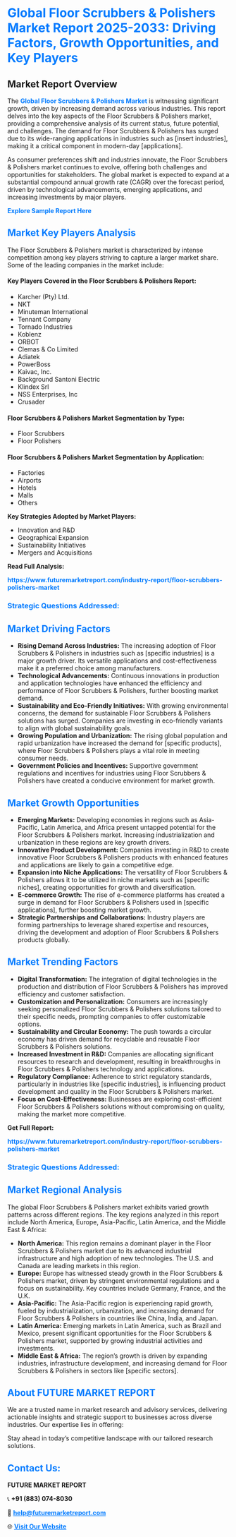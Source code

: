 <h1 style="color: #007BFF;">Global Floor Scrubbers & Polishers Market Report 2025-2033: Driving Factors, Growth Opportunities, and Key Players</h1>

<section id="overview">
<h2>Market Report Overview</h2>
<p>The <a href="https://www.futuremarketreport.com/industry-report/floor-scrubbers-polishers-market" style="color: #007BFF; text-decoration: none;"><strong>Global Floor Scrubbers & Polishers Market</strong></a> is witnessing significant growth, driven by increasing demand across various industries. This report delves into the key aspects of the Floor Scrubbers & Polishers market, providing a comprehensive analysis of its current status, future potential, and challenges. The demand for Floor Scrubbers & Polishers has surged due to its wide-ranging applications in industries such as [insert industries], making it a critical component in modern-day [applications].</p>
<p>As consumer preferences shift and industries innovate, the Floor Scrubbers & Polishers market continues to evolve, offering both challenges and opportunities for stakeholders. The global market is expected to expand at a substantial compound annual growth rate (CAGR) over the forecast period, driven by technological advancements, emerging applications, and increasing investments by major players.</p>
</section>

<section id="overview">
<p><a href="https://www.futuremarketreport.com/request-sample/reportId=58787" style="color: #007BFF; text-decoration: none;"><strong>Explore Sample Report Here</strong></a></p>
</section>

<section id="key-players">
<h2 style="color: #007BFF;">Market Key Players Analysis</h2>
<p>The Floor Scrubbers & Polishers market is characterized by intense competition among key players striving to capture a larger market share. Some of the leading companies in the market include:</p>
<h4>Key Players Covered in the Floor Scrubbers & Polishers Report:</h4>
<ul><li>Karcher (Pty) Ltd.</li><li>NKT</li><li>Minuteman International</li><li>Tennant Company</li><li>Tornado Industries</li><li>Koblenz</li><li>ORBOT</li><li>Clemas &amp; Co Limited</li><li>Adiatek</li><li>PowerBoss</li><li>Kaivac, Inc.</li><li>Background Santoni Electric</li><li>Klindex Srl</li><li>NSS Enterprises, Inc</li><li>Crusader</li></ul>
<h4>Floor Scrubbers & Polishers Market Segmentation by Type:</h4>
<ul><li>Floor Scrubbers</li><li>Floor Polishers</li></ul>

<h4>Floor Scrubbers & Polishers Market Segmentation by Application:</h4>
<ul><li>Factories</li><li>Airports</li><li>Hotels</li><li>Malls</li><li>Others</li></ul>
<p><strong>Key Strategies Adopted by Market Players:</strong></p>
<ul>
<li>Innovation and R&D</li>
<li>Geographical Expansion</li>
<li>Sustainability Initiatives</li>
<li>Mergers and Acquisitions</li>
</ul>
</section>

<section>
<p><strong>Read Full Analysis: </strong></p><a href="https://www.futuremarketreport.com/industry-report/floor-scrubbers-polishers-market" style="color: #007BFF; text-decoration: none;"><strong>https://www.futuremarketreport.com/industry-report/floor-scrubbers-polishers-market</strong></a>
<h3 style="color: #007BFF;">Strategic Questions Addressed:</h3>
</section>

<section id="driving-factors">
<h2 style="color: #007BFF;">Market Driving Factors</h2>
<ul>
<li><strong>Rising Demand Across Industries:</strong> The increasing adoption of Floor Scrubbers & Polishers in industries such as [specific industries] is a major growth driver. Its versatile applications and cost-effectiveness make it a preferred choice among manufacturers.</li>
<li><strong>Technological Advancements:</strong> Continuous innovations in production and application technologies have enhanced the efficiency and performance of Floor Scrubbers & Polishers, further boosting market demand.</li>
<li><strong>Sustainability and Eco-Friendly Initiatives:</strong> With growing environmental concerns, the demand for sustainable Floor Scrubbers & Polishers solutions has surged. Companies are investing in eco-friendly variants to align with global sustainability goals.</li>
<li><strong>Growing Population and Urbanization:</strong> The rising global population and rapid urbanization have increased the demand for [specific products], where Floor Scrubbers & Polishers plays a vital role in meeting consumer needs.</li>
<li><strong>Government Policies and Incentives:</strong> Supportive government regulations and incentives for industries using Floor Scrubbers & Polishers have created a conducive environment for market growth.</li>
</ul>
</section>

<section id="growth-opportunities">
<h2 style="color: #007BFF;">Market Growth Opportunities</h2>
<ul>
<li><strong>Emerging Markets:</strong> Developing economies in regions such as Asia-Pacific, Latin America, and Africa present untapped potential for the Floor Scrubbers & Polishers market. Increasing industrialization and urbanization in these regions are key growth drivers.</li>
<li><strong>Innovative Product Development:</strong> Companies investing in R&D to create innovative Floor Scrubbers & Polishers products with enhanced features and applications are likely to gain a competitive edge.</li>
<li><strong>Expansion into Niche Applications:</strong> The versatility of Floor Scrubbers & Polishers allows it to be utilized in niche markets such as [specific niches], creating opportunities for growth and diversification.</li>
<li><strong>E-commerce Growth:</strong> The rise of e-commerce platforms has created a surge in demand for Floor Scrubbers & Polishers used in [specific applications], further boosting market growth.</li>
<li><strong>Strategic Partnerships and Collaborations:</strong> Industry players are forming partnerships to leverage shared expertise and resources, driving the development and adoption of Floor Scrubbers & Polishers products globally.</li>
</ul>
</section>

<section id="trending-factors">
<h2 style="color: #007BFF;">Market Trending Factors</h2>
<ul>
<li><strong>Digital Transformation:</strong> The integration of digital technologies in the production and distribution of Floor Scrubbers & Polishers has improved efficiency and customer satisfaction.</li>
<li><strong>Customization and Personalization:</strong> Consumers are increasingly seeking personalized Floor Scrubbers & Polishers solutions tailored to their specific needs, prompting companies to offer customizable options.</li>
<li><strong>Sustainability and Circular Economy:</strong> The push towards a circular economy has driven demand for recyclable and reusable Floor Scrubbers & Polishers solutions.</li>
<li><strong>Increased Investment in R&D:</strong> Companies are allocating significant resources to research and development, resulting in breakthroughs in Floor Scrubbers & Polishers technology and applications.</li>
<li><strong>Regulatory Compliance:</strong> Adherence to strict regulatory standards, particularly in industries like [specific industries], is influencing product development and quality in the Floor Scrubbers & Polishers market.</li>
<li><strong>Focus on Cost-Effectiveness:</strong> Businesses are exploring cost-efficient Floor Scrubbers & Polishers solutions without compromising on quality, making the market more competitive.</li>
</ul>
</section>

<section>
<p><strong>Get Full Report: </strong></p><a href="https://www.futuremarketreport.com/industry-report/floor-scrubbers-polishers-market" style="color: #007BFF; text-decoration: none;"><strong>https://www.futuremarketreport.com/industry-report/floor-scrubbers-polishers-market</strong></a>
<h3 style="color: #007BFF;">Strategic Questions Addressed:</h3>
</section>


<section id="regional-analysis">
<h2 style="color: #007BFF;">Market Regional Analysis</h2>
<p>The global Floor Scrubbers & Polishers market exhibits varied growth patterns across different regions. The key regions analyzed in this report include North America, Europe, Asia-Pacific, Latin America, and the Middle East & Africa:</p>
<ul>
<li><strong>North America:</strong> This region remains a dominant player in the Floor Scrubbers & Polishers market due to its advanced industrial infrastructure and high adoption of new technologies. The U.S. and Canada are leading markets in this region.</li>
<li><strong>Europe:</strong> Europe has witnessed steady growth in the Floor Scrubbers & Polishers market, driven by stringent environmental regulations and a focus on sustainability. Key countries include Germany, France, and the U.K.</li>
<li><strong>Asia-Pacific:</strong> The Asia-Pacific region is experiencing rapid growth, fueled by industrialization, urbanization, and increasing demand for Floor Scrubbers & Polishers in countries like China, India, and Japan.</li>
<li><strong>Latin America:</strong> Emerging markets in Latin America, such as Brazil and Mexico, present significant opportunities for the Floor Scrubbers & Polishers market, supported by growing industrial activities and investments.</li>
<li><strong>Middle East & Africa:</strong> The region’s growth is driven by expanding industries, infrastructure development, and increasing demand for Floor Scrubbers & Polishers in sectors like [specific sectors].</li>
</ul>
</section>

<footer>
<h2 style="color: #007BFF;">About FUTURE MARKET REPORT</h2>
<p>We are a trusted name in market research and advisory services, delivering actionable insights and strategic support to businesses across diverse industries. Our expertise lies in offering:</p>

<p>Stay ahead in today’s competitive landscape with our tailored research solutions.</p>

<h2 style="color: #007BFF;">Contact Us:</h2>
<p><strong>FUTURE MARKET REPORT</strong></p>
<p>📞 <strong>+91 (883) 074-8030</strong></p>
<p>📧 <strong><a href="mailto:help@futuremarketreport.com" style="color: #007BFF;">help@futuremarketreport.com</a></strong></p>
<p>🌐 <strong><a href="https://www.futuremarketreport.com/" style="color: #007BFF;">Visit Our Website</a></strong></p>
</footer>